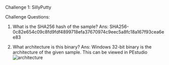 Challenge 1: SillyPutty

Challenge Questions:

1) What is the SHA256 hash of the sample?
Ans: SHA256- 0c82e654c09c8fd9fdf4899718efa37670974c9eec5a8fc18a167f93cea6ee83 <br />

2) What architecture is this binary?
Ans: Windows 32-bit binary is the architecture of the given sample. This can be viewed in PEstudio <br />
![architecture](https://github.com/Niyanth-guru/Challenge-1-Silly-Putty-writeup/assets/58947833/a669f237-bf2c-4380-8dc0-0ea7a778dcb7)



